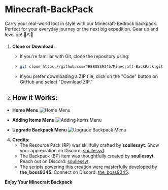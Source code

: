 # Minecraft-BackPack

Carry your real-world loot in style with our Minecraft-Bedrock backpack. Perfect for your everyday journey or the next big expedition. Gear up and level up! 🌲⛏️🎒

1. **Clone or Download:**
   - If you're familiar with Git, clone the repository using:
   - 
     ```bash
     git clone https://github.com/THEBOSS9345/Minecraft-BackPack.git
     ```
   - If you prefer downloading a ZIP file, click on the "Code" button on GitHub and select "Download ZIP."

2. ## How it Works:

- **Home Menu**
  ![Home Menu](https://github.com/THEBOSS9345/Minecraft-BackPack/assets/125090249/107d56c6-baa0-4da2-9d15-fa2de0918c3a)
  

- **Adding Items Menu**
  ![Adding Items Menu](https://github.com/THEBOSS9345/Minecraft-BackPack/assets/125090249/57ea05d5-14fb-42ff-8124-7bf244d01a99)
  

- **Upgrade Backpack Menu**
  ![Upgrade Backpack Menu](https://github.com/THEBOSS9345/Minecraft-BackPack/assets/125090249/953b3e06-a290-4b51-896d-245639125d3a)
  


4. **Credits:**
   - The Resource Pack (RP) was skillfully crafted by **soullessyt**. Show your appreciation on Discord: [soullessyt](https://discord.com/users/soullessyt).
   - The Backpack (BP) item was thoughtfully created by **soullessyt**. Reach out on Discord: [soullessyt](https://discord.com/users/soullessyt).
   - The scripts powering this creation were masterfully developed by **the_boss9345**. Connect on Discord: [the_boss9345](https://discord.com/users/the_boss9345).

 **Enjoy Your Minecraft Backpack**
